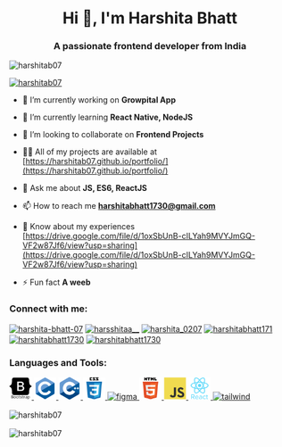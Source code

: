 <h1 align="center">Hi 👋, I'm Harshita Bhatt</h1>
<h3 align="center">A passionate frontend developer from India</h3>

<p align="left"> <img src="https://komarev.com/ghpvc/?username=harshitab07&label=Profile%20views&color=0e75b6&style=flat" alt="harshitab07" /> </p>

<p align="left"> <a href="https://github.com/ryo-ma/github-profile-trophy"><img src="https://github-profile-trophy.vercel.app/?username=harshitab07" alt="harshitab07" /></a> </p>

- 🔭 I’m currently working on **Growpital App**

- 🌱 I’m currently learning **React Native, NodeJS**

- 👯 I’m looking to collaborate on **Frontend Projects**

- 👨‍💻 All of my projects are available at [https://harshitab07.github.io/portfolio/](https://harshitab07.github.io/portfolio/)

- 💬 Ask me about **JS, ES6, ReactJS**

- 📫 How to reach me **harshitabhatt1730@gmail.com**

- 📄 Know about my experiences [https://drive.google.com/file/d/1oxSbUnB-cILYah9MVYJmGQ-VF2w87Jf6/view?usp=sharing](https://drive.google.com/file/d/1oxSbUnB-cILYah9MVYJmGQ-VF2w87Jf6/view?usp=sharing)

- ⚡ Fun fact **A weeb**

<h3 align="left">Connect with me:</h3>
<p align="left">
<a href="https://linkedin.com/in/harshita-bhatt-07" target="blank"><img align="center" src="https://raw.githubusercontent.com/rahuldkjain/github-profile-readme-generator/master/src/images/icons/Social/linked-in-alt.svg" alt="harshita-bhatt-07" height="30" width="40" /></a>
<a href="https://instagram.com/harsshitaa__" target="blank"><img align="center" src="https://raw.githubusercontent.com/rahuldkjain/github-profile-readme-generator/master/src/images/icons/Social/instagram.svg" alt="harsshitaa__" height="30" width="40" /></a>
<a href="https://www.codechef.com/users/harshita_0207" target="blank"><img align="center" src="https://cdn.jsdelivr.net/npm/simple-icons@3.1.0/icons/codechef.svg" alt="harshita_0207" height="30" width="40" /></a>
<a href="https://www.hackerrank.com/harshitabhatt171" target="blank"><img align="center" src="https://raw.githubusercontent.com/rahuldkjain/github-profile-readme-generator/master/src/images/icons/Social/hackerrank.svg" alt="harshitabhatt171" height="30" width="40" /></a>
<a href="https://www.leetcode.com/harshitabhatt1730" target="blank"><img align="center" src="https://raw.githubusercontent.com/rahuldkjain/github-profile-readme-generator/master/src/images/icons/Social/leet-code.svg" alt="harshitabhatt1730" height="30" width="40" /></a>
<a href="https://auth.geeksforgeeks.org/user/harshitabhatt1730" target="blank"><img align="center" src="https://raw.githubusercontent.com/rahuldkjain/github-profile-readme-generator/master/src/images/icons/Social/geeks-for-geeks.svg" alt="harshitabhatt1730" height="30" width="40" /></a>
</p>

<h3 align="left">Languages and Tools:</h3>
<p align="left"> <a href="https://getbootstrap.com" target="_blank" rel="noreferrer"> <img src="https://raw.githubusercontent.com/devicons/devicon/master/icons/bootstrap/bootstrap-plain-wordmark.svg" alt="bootstrap" width="40" height="40"/> </a> <a href="https://www.cprogramming.com/" target="_blank" rel="noreferrer"> <img src="https://raw.githubusercontent.com/devicons/devicon/master/icons/c/c-original.svg" alt="c" width="40" height="40"/> </a> <a href="https://www.w3schools.com/cpp/" target="_blank" rel="noreferrer"> <img src="https://raw.githubusercontent.com/devicons/devicon/master/icons/cplusplus/cplusplus-original.svg" alt="cplusplus" width="40" height="40"/> </a> <a href="https://www.w3schools.com/css/" target="_blank" rel="noreferrer"> <img src="https://raw.githubusercontent.com/devicons/devicon/master/icons/css3/css3-original-wordmark.svg" alt="css3" width="40" height="40"/> </a> <a href="https://www.figma.com/" target="_blank" rel="noreferrer"> <img src="https://www.vectorlogo.zone/logos/figma/figma-icon.svg" alt="figma" width="40" height="40"/> </a> <a href="https://www.w3.org/html/" target="_blank" rel="noreferrer"> <img src="https://raw.githubusercontent.com/devicons/devicon/master/icons/html5/html5-original-wordmark.svg" alt="html5" width="40" height="40"/> </a> <a href="https://developer.mozilla.org/en-US/docs/Web/JavaScript" target="_blank" rel="noreferrer"> <img src="https://raw.githubusercontent.com/devicons/devicon/master/icons/javascript/javascript-original.svg" alt="javascript" width="40" height="40"/> </a> <a href="https://reactjs.org/" target="_blank" rel="noreferrer"> <img src="https://raw.githubusercontent.com/devicons/devicon/master/icons/react/react-original-wordmark.svg" alt="react" width="40" height="40"/> </a> <a href="https://tailwindcss.com/" target="_blank" rel="noreferrer"> <img src="https://www.vectorlogo.zone/logos/tailwindcss/tailwindcss-icon.svg" alt="tailwind" width="40" height="40"/> </a> </p>

<p><img align="center" src="https://github-readme-stats.vercel.app/api/top-langs?username=harshitab07&show_icons=true&locale=en&layout=compact" alt="harshitab07" /></p>

<p><img align="center" src="https://github-readme-streak-stats.herokuapp.com/?user=harshitab07&" alt="harshitab07" /></p>
